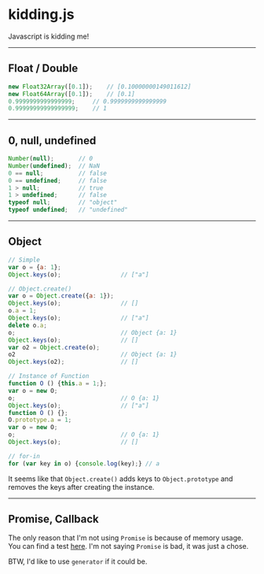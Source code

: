 # kidding.js
Javascript is kidding me!


----------

## Float / Double

```js
new Float32Array([0.1]);    // [0.10000000149011612]
new Float64Array([0.1]);    // [0.1]
0.9999999999999999;     // 0.9999999999999999
0.99999999999999999;    // 1
```


----------

## 0, null, undefined

```js
Number(null);       // 0
Number(undefined);  // NaN
0 == null;          // false
0 == undefined;     // false
1 > null;           // true
1 > undefined;      // false
typeof null;        // "object"
typeof undefined;   // "undefined"
```


----------

## Object

```js
// Simple
var o = {a: 1};
Object.keys(o);                 // ["a"]

// Object.create()
var o = Object.create({a: 1});
Object.keys(o);                 // []
o.a = 1;
Object.keys(o);                 // ["a"]
delete o.a;
o;                              // Object {a: 1}
Object.keys(o);                 // []
var o2 = Object.create(o);
o2                              // Object {a: 1}
Object.keys(o2);                // []

// Instance of Function
function O () {this.a = 1;};
var o = new O;
o;                              // O {a: 1}
Object.keys(o);                 // ["a"]
function O () {};
O.prototype.a = 1;
var o = new O;
o;                              // O {a: 1}
Object.keys(o);                 // []

// for-in
for (var key in o) {console.log(key);} // a
```

It seems like that `Object.create()` adds keys to `Object.prototype` and removes the keys after creating the instance.


----------

## Promise, Callback

The only reason that I'm not using `Promise` is because of memory usage. You can find a test [here](./benchmarks/promise-vs-callback). I'm not saying `Promise` is bad, it was just a chose.

BTW, I'd like to use `generator` if it could be.
